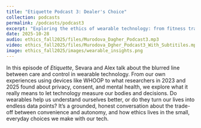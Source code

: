 ```yaml
---
title: "Etiquette Podcast 3: Dealer's Choice"
collection: podcasts
permalink: /podcasts/podcast3
excerpt: "Exploring the ethics of wearable technology: from fitness tracking and health data to privacy, consent, and the hidden costs of self-monitoring."
date: 2025-10-28
audio: ethics_fall2025/files/Murodova_Dagher_Podcast3.mp3
video: ethics_fall2025/files/Murodova_Dgher_Podcast3_With_Subtitiles.mp4
image: ethics_fall2025/images/wearable_insights.png
---
```

In this episode of *Etiquette*, Sevara and Alex talk about the blurred line between care and control in wearable technology. From our own experiences using devices like WHOOP to what researchers in 2023 and 2025 found about privacy, consent, and mental health, we explore what it really means to let technology measure our bodies and decisions. Do wearables help us understand ourselves better, or do they turn our lives into endless data points? It’s a grounded, honest conversation about the trade-off between convenience and autonomy, and how ethics lives in the small, everyday choices we make with our tech.

